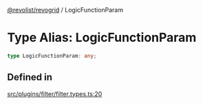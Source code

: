 [@revolist/revogrid](README.md) / LogicFunctionParam

# Type Alias: LogicFunctionParam

```ts
type LogicFunctionParam: any;
```

## Defined in

[src/plugins/filter/filter.types.ts:20](https://github.com/revolist/revogrid/blob/0787a2552cf5bbb21cb9aa4dbfa802d1d65b108b/src/plugins/filter/filter.types.ts#L20)
